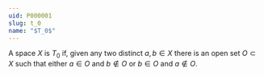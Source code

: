 ```yaml
---
uid: P000001
slug: t_0
name: "$T_0$"
---
```

A space $X$ is $T_0$ if, given any two distinct $a,b \in X$ there is an open set $O \subset X$ such that either $a \in O$ and $b \notin O$ or $b \in O$ and $a \notin O$.

